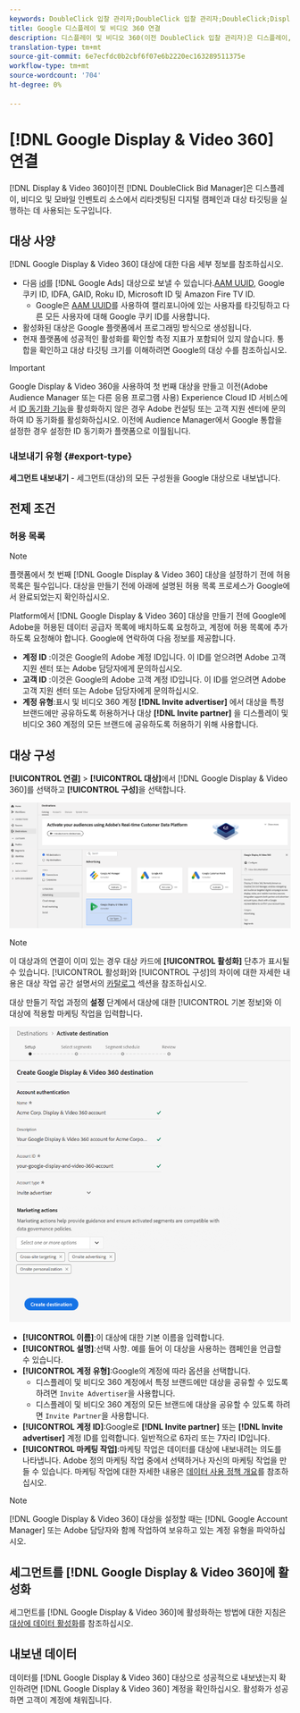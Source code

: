 ```yaml
---
keywords: DoubleClick 입찰 관리자;DoubleClick 입찰 관리자;DoubleClick;Display & Video 360;디스플레이 360;비디오 360;비디오 360;디스플레이 360;디스플레이 및 비디오
title: Google 디스플레이 및 비디오 360 연결
description: 디스플레이 및 비디오 360(이전 DoubleClick 입찰 관리자)은 디스플레이, 비디오 및 모바일 인벤토리 소스에서 리타겟팅된 디지털 캠페인 및 대상 타깃팅을 실행하는 데 사용되는 도구입니다.
translation-type: tm+mt
source-git-commit: 6e7ecfdc0b2cbf6f07e6b2220ec163289511375e
workflow-type: tm+mt
source-wordcount: '704'
ht-degree: 0%

---
```



# [!DNL Google Display & Video 360] 연결

[!DNL Display & Video 360]이전 [!DNL DoubleClick Bid Manager]은 디스플레이, 비디오 및 모바일 인벤토리 소스에서 리타겟팅된 디지털 캠페인과 대상 타깃팅을 실행하는 데 사용되는 도구입니다.

## 대상 사양

[!DNL Google Display & Video 360] 대상에 대한 다음 세부 정보를 참조하십시오.

* 다음 [id](../../../identity-service/namespaces.md)를 [!DNL Google Ads] 대상으로 보낼 수 있습니다.[AAM UUID](https://experienceleague.adobe.com/docs/audience-manager/user-guide/reference/ids-in-aam.html?lang=en), Google 쿠키 ID, IDFA, GAID, Roku ID, Microsoft ID 및 Amazon Fire TV ID.
   * Google은 [AAM UUID](https://experienceleague.adobe.com/docs/audience-manager/user-guide/reference/ids-in-aam.html?lang=en)를 사용하여 캘리포니아에 있는 사용자를 타깃팅하고 다른 모든 사용자에 대해 Google 쿠키 ID를 사용합니다.
* 활성화된 대상은 Google 플랫폼에서 프로그래밍 방식으로 생성됩니다.
* 현재 플랫폼에 성공적인 활성화를 확인할 측정 지표가 포함되어 있지 않습니다. 통합을 확인하고 대상 타깃팅 크기를 이해하려면 Google의 대상 수를 참조하십시오.

>[!IMPORTANT]
>
>Google Display &amp; Video 360을 사용하여 첫 번째 대상을 만들고 이전(Adobe Audience Manager 또는 다른 응용 프로그램 사용) Experience Cloud ID 서비스에서 [ID 동기화 기능](https://experienceleague.adobe.com/docs/id-service/using/id-service-api/methods/idsync.html)을 활성화하지 않은 경우 Adobe 컨설팅 또는 고객 지원 센터에 문의하여 ID 동기화를 활성화하십시오. 이전에 Audience Manager에서 Google 통합을 설정한 경우 설정한 ID 동기화가 플랫폼으로 이월됩니다.

### 내보내기 유형 {#export-type}

**세그먼트 내보내기**  - 세그먼트(대상)의 모든 구성원을 Google 대상으로 내보냅니다.

## 전제 조건

### 허용 목록

>[!NOTE]
>
>플랫폼에서 첫 번째 [!DNL Google Display & Video 360] 대상을 설정하기 전에 허용 목록은 필수입니다. 대상을 만들기 전에 아래에 설명된 허용 목록 프로세스가 Google에서 완료되었는지 확인하십시오.

Platform에서 [!DNL Google Display & Video 360] 대상을 만들기 전에 Google에 Adobe을 허용된 데이터 공급자 목록에 배치하도록 요청하고, 계정에 허용 목록에 추가하도록 요청해야 합니다. Google에 연락하여 다음 정보를 제공합니다.

* **계정 ID** :이것은 Google의 Adobe 계정 ID입니다. 이 ID를 얻으려면 Adobe 고객 지원 센터 또는 Adobe 담당자에게 문의하십시오.
* **고객 ID** :이것은 Google의 Adobe 고객 계정 ID입니다. 이 ID를 얻으려면 Adobe 고객 지원 센터 또는 Adobe 담당자에게 문의하십시오.
* **계정 유형**:표시 및 비디오 360 계정 **[!DNL Invite advertiser]** 에서 대상을 특정 브랜드에만 공유하도록 허용하거나 대상 **[!DNL Invite partner]** 을 디스플레이 및 비디오 360 계정의 모든 브랜드에 공유하도록 허용하기 위해 사용합니다.

## 대상 구성

**[!UICONTROL 연결]** > **[!UICONTROL 대상]**&#x200B;에서 [!DNL Google Display & Video 360]를 선택하고 **[!UICONTROL 구성]**&#x200B;을 선택합니다.

![Google 표시 및 비디오 360 대상 연결](../../assets/catalog/advertising/google-dv360/catalog.png)

>[!NOTE]
>
>이 대상과의 연결이 이미 있는 경우 대상 카드에 **[!UICONTROL 활성화]** 단추가 표시될 수 있습니다. [!UICONTROL 활성화]와 [!UICONTROL 구성]의 차이에 대한 자세한 내용은 대상 작업 공간 설명서의 [카탈로그](../../ui/destinations-workspace.md#catalog) 섹션을 참조하십시오.

대상 만들기 작업 과정의 **설정** 단계에서 대상에 대한 [!UICONTROL 기본 정보]와 이 대상에 적용할 마케팅 작업을 입력합니다.

![기본 정보 Google Display &amp; Video 360](../../assets/catalog/advertising/google-dv360/setup.png)

* **[!UICONTROL 이름]**:이 대상에 대한 기본 이름을 입력합니다.
* **[!UICONTROL 설명]**:선택 사항. 예를 들어 이 대상을 사용하는 캠페인을 언급할 수 있습니다.
* **[!UICONTROL 계정 유형]**:Google의 계정에 따라 옵션을 선택합니다.
   * 디스플레이 및 비디오 360 계정에서 특정 브랜드에만 대상을 공유할 수 있도록 하려면 `Invite Advertiser`을 사용합니다.
   * 디스플레이 및 비디오 360 계정의 모든 브랜드에 대상을 공유할 수 있도록 하려면 `Invite Partner`을 사용합니다.
* **[!UICONTROL 계정 ID]**:Google로  **[!DNL Invite partner]** 또는  **[!DNL Invite advertiser]** 계정 ID를 입력합니다. 일반적으로 6자리 또는 7자리 ID입니다.
* **[!UICONTROL 마케팅 작업]**:마케팅 작업은 데이터를 대상에 내보내려는 의도를 나타냅니다. Adobe 정의 마케팅 작업 중에서 선택하거나 자신의 마케팅 작업을 만들 수 있습니다. 마케팅 작업에 대한 자세한 내용은 [데이터 사용 정책 개요](../../../data-governance/policies/overview.md)를 참조하십시오.

>[!NOTE]
>
>[!DNL Google Display & Video 360] 대상을 설정할 때는 [!DNL Google Account Manager] 또는 Adobe 담당자와 함께 작업하여 보유하고 있는 계정 유형을 파악하십시오.

## 세그먼트를 [!DNL Google Display & Video 360]에 활성화

세그먼트를 [!DNL Google Display & Video 360]에 활성화하는 방법에 대한 지침은 [대상에 데이터 활성화](../../ui/activate-destinations.md)를 참조하십시오.

## 내보낸 데이터

데이터를 [!DNL Google Display & Video 360] 대상으로 성공적으로 내보냈는지 확인하려면 [!DNL Google Display & Video 360] 계정을 확인하십시오. 활성화가 성공하면 고객이 계정에 채워집니다.